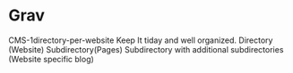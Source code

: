 # Grav
CMS-1directory-per-website
Keep It tiday and well organized.
Directory (Website) Subdirectory(Pages) Subdirectory with additional subdirectories (Website specific blog)
